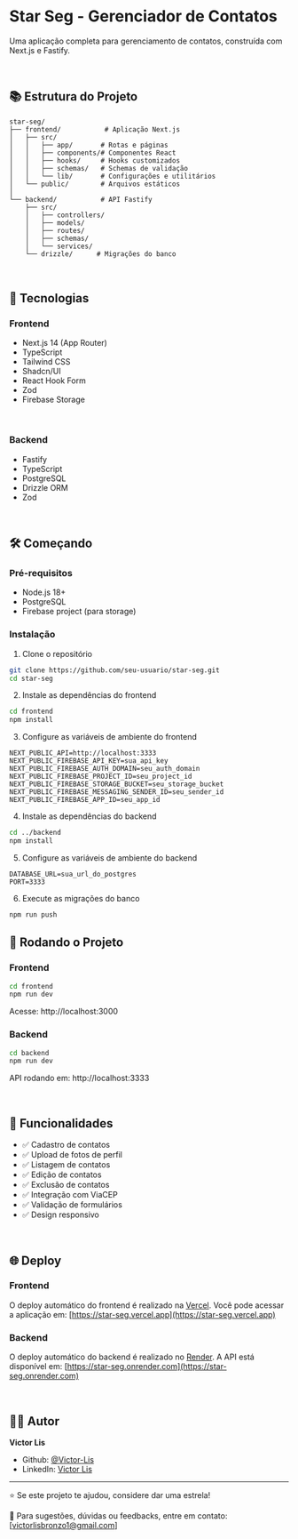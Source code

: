# Star Seg - Gerenciador de Contatos

Uma aplicação completa para gerenciamento de contatos, construída com Next.js e Fastify.

<br>

## 📚 Estrutura do Projeto

```
star-seg/
├── frontend/           # Aplicação Next.js
│   ├── src/
│   │   ├── app/       # Rotas e páginas
│   │   ├── components/# Componentes React
│   │   ├── hooks/     # Hooks customizados
│   │   ├── schemas/   # Schemas de validação
│   │   └── lib/       # Configurações e utilitários
│   └── public/        # Arquivos estáticos
│
└── backend/           # API Fastify
    ├── src/
    │   ├── controllers/
    │   ├── models/
    │   ├── routes/
    │   ├── schemas/
    │   └── services/
    └── drizzle/      # Migrações do banco
```

<br>

## 🚀 Tecnologias

### Frontend
- Next.js 14 (App Router)
- TypeScript
- Tailwind CSS
- Shadcn/UI
- React Hook Form
- Zod
- Firebase Storage

<br>

### Backend
- Fastify
- TypeScript
- PostgreSQL
- Drizzle ORM
- Zod

<br>

## 🛠️ Começando

### Pré-requisitos
- Node.js 18+
- PostgreSQL
- Firebase project (para storage)

### Instalação

1. Clone o repositório
```bash
git clone https://github.com/seu-usuario/star-seg.git
cd star-seg
```

2. Instale as dependências do frontend
```bash
cd frontend
npm install
```

3. Configure as variáveis de ambiente do frontend
```env
NEXT_PUBLIC_API=http://localhost:3333
NEXT_PUBLIC_FIREBASE_API_KEY=sua_api_key
NEXT_PUBLIC_FIREBASE_AUTH_DOMAIN=seu_auth_domain
NEXT_PUBLIC_FIREBASE_PROJECT_ID=seu_project_id
NEXT_PUBLIC_FIREBASE_STORAGE_BUCKET=seu_storage_bucket
NEXT_PUBLIC_FIREBASE_MESSAGING_SENDER_ID=seu_sender_id
NEXT_PUBLIC_FIREBASE_APP_ID=seu_app_id
```

4. Instale as dependências do backend
```bash
cd ../backend
npm install
```

5. Configure as variáveis de ambiente do backend
```env
DATABASE_URL=sua_url_do_postgres
PORT=3333
```

6. Execute as migrações do banco
```bash
npm run push
```

## 🚀 Rodando o Projeto

### Frontend
```bash
cd frontend
npm run dev
```
Acesse: http://localhost:3000

### Backend
```bash
cd backend
npm run dev
```
API rodando em: http://localhost:3333

<br>

## 📱 Funcionalidades

- ✅ Cadastro de contatos
- ✅ Upload de fotos de perfil
- ✅ Listagem de contatos
- ✅ Edição de contatos
- ✅ Exclusão de contatos
- ✅ Integração com ViaCEP
- ✅ Validação de formulários
- ✅ Design responsivo

<br>

## 🌐 Deploy

### Frontend
O deploy automático do frontend é realizado na [Vercel](https://vercel.com). Você pode acessar a aplicação em: [https://star-seg.vercel.app](https://star-seg.vercel.app)

### Backend
O deploy automático do backend é realizado no [Render](https://render.com). A API está disponível em: [https://star-seg.onrender.com](https://star-seg.onrender.com)

<br>

## 👨‍💻 Autor

**Victor Lis**
- Github: [@Victor-Lis](https://github.com/Victor-Lis)
- LinkedIn: [Victor Lis](https://www.linkedin.com/in/victor-lis-bronzo)

---

⭐ Se este projeto te ajudou, considere dar uma estrela!

📧 Para sugestões, dúvidas ou feedbacks, entre em contato: [victorlisbronzo1@gmail.com]